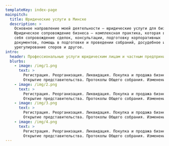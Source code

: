 ```yaml
---
templateKey: index-page
mainpitch:
  title: Юридические услуги в Минске
  description: >
    Основное направление моей деятельности — юридические услуги для бизнеса.
    Юридическое сопровождение бизнеса — комплексная практика, которая включает в
    себя сопровождение сделок, консультации, подготовку корпоративных
    документов, помощь в подготовке и проведении собраний, досудебное и судебное
    урегулирование споров и другое.
intro:
  header: Профессиональные услуги юридическим лицам и частным предпринимателям
  blurbs:
    - image: /img/1.png
      text: >
        Регистрация. Реорганизация. Ликвидация. Покупка и продажа бизнеса.
        Открытие представительства. Протоколы Общего собрания. Изменения в Устав
    - image: /img/2.png
      text: >
        Регистрация. Реорганизация. Ликвидация. Покупка и продажа бизнеса.
        Открытие представительства. Протоколы Общего собрания. Изменения в Устав
    - image: /img/3.png
      text: >
        Регистрация. Реорганизация. Ликвидация. Покупка и продажа бизнеса.
        Открытие представительства. Протоколы Общего собрания. Изменения в Устав
    - image: /img/4.png
      text: >
        Регистрация. Реорганизация. Ликвидация. Покупка и продажа бизнеса.
        Открытие представительства. Протоколы Общего собрания. Изменения в Устав
---
```

